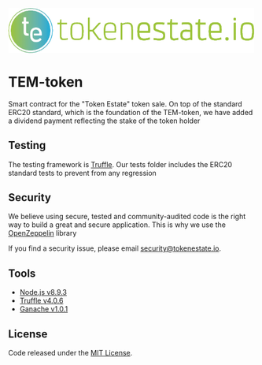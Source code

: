 <img src="https://raw.githubusercontent.com/Tokenestate/Tokenestate.github.io/master/Tokenestate.io.logo.png" width=500/>

# TEM-token
Smart contract for the "Token Estate" token sale. On top of the standard ERC20 standard, which is the foundation of the TEM-token, we have added a dividend payment reflecting the stake of the token holder

## Testing
The testing framework is [Truffle](http://truffleframework.com/). Our tests folder includes the ERC20 standard tests to prevent from any regression

## Security
We believe using secure, tested and community-audited code is the right way to build a great and secure application. This is why we use the [OpenZeppelin](https://github.com/OpenZeppelin/zeppelin-solidity) library 

If you find a security issue, please email security@tokenestate.io.

## Tools
- [Node.js v8.9.3](https://nodejs.org/) 
- [Truffle v4.0.6](http://truffleframework.com/)
- [Ganache v1.0.1](http://truffleframework.com/ganache/)

## License
Code released under the [MIT License](./LICENSE).
